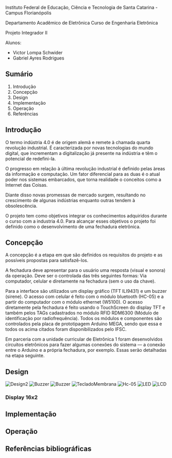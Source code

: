 Instituto Federal de Educação, Ciência e Tecnologia de Santa Catarina - Campus Florianópolis

Departamento Acadêmico de Eletrônica Curso de Engenharia Eletrônica

Projeto Integrador II

Alunos:

* Victor Lompa Schwider
* Gabriel Ayres Rodrigues

## Sumário

1. Introdução
2. Concepção
3. Design
4. Implementação
5. Operação
6. Referências

## Introdução 

O termo indústria 4.0 é de origem alemã e remete à chamada quarta revolução industrial. É caracterizada por novas tecnologias do mundo digital, que incrementam a digitalização já presente na indústria e têm o potencial de redefini-la.

O progresso em relação à última revolução industrial é definido pelas àreas da informação e computação. Um fator diferencial para as duas é o atual poder nos sistemas embarcados, que torna realidade o conceitos como a Internet das Coisas.

Diante disso novas promessas de mercado surgem, resultando no crescimento de algunas indústrias enquanto outras tendem à 
obsolescência. 

O projeto tem como objetivos integrar os conhecimentos adquiridos durante o curso com a industria 4.0. Para alcançar esses objetivos o projeto foi definido como o desenvolvimento de uma fechadura eletrônica.

## Concepção 

A concepção é a etapa em que são definidos os requisitos do projeto e as possíveis propostas para satisfazê-los. 

A fechadura deve apresentar para o usuário uma resposta (visual e sonora) da operação. Deve ser o controlada das três seguintes formas: Via computador, celular e diretamente na fechadura (sem o uso da chave). 

Para a interface são utilizados um display gráfico (TFT ILI9431) e um buzzer (sirene). O acesso com celular é feito com o módulo bluetooth (HC-05) e a partir do computador com o módulo ethernet (W5100). O acesso diretamente pela fechadura é feito usando o  TouchScreen do display TFT e também pelos TAGs cadastrados no módulo RFID RDM6300 (Módulo de identificação por radiofrequência).  Todos os módulos e componentes são controlados pela placa de prototipagem Arduino MEGA, sendo que essa e todos os acima citados foram disponibilizados pelo IFSC. 

Em parceria com a unidade curricular de Eletrônica 1 foram desenvolvidos circuitos eletrônicos para fazer algumas conexões do sistema — a conexão entre o Arduino e a própria fechadura, por exemplo. Essas serão detalhadas na etapa seguinte.

## Design
![Design2](https://github.com/LPAE/pi2_eng_19_2/blob/master/Victor_Lompa_e_Gabriel_Ayres/Imagens/Design%202.PNG)
![Buzzer](https://github.com/LPAE/pi2_eng_19_2/blob/master/Victor_Lompa_e_Gabriel_Ayres/Imagens/Buzzer.png)
![Buzzer](https://github.com/LPAE/pi2_eng_19_2/blob/master/Victor_Lompa_e_Gabriel_Ayres/Imagens/Buzzer2.png)
![TecladoMembrana](https://github.com/LPAE/pi2_eng_19_2/blob/master/Victor_Lompa_e_Gabriel_Ayres/Imagens/Teclado%20Membrana%204x4.jpg)
![Hc-05](https://github.com/LPAE/pi2_eng_19_2/blob/master/Victor_Lompa_e_Gabriel_Ayres/Imagens/Hc-05.png)
![LED](https://github.com/LPAE/pi2_eng_19_2/blob/master/Victor_Lompa_e_Gabriel_Ayres/Imagens/LED%20vermelho.jpg)
![LCD](https://github.com/LPAE/pi2_eng_19_2/blob/master/Victor_Lompa_e_Gabriel_Ayres/Imagens/LCD16X2.jpg)

### Display 16x2

## Implementação

## Operação

## Referências bibliográficas
